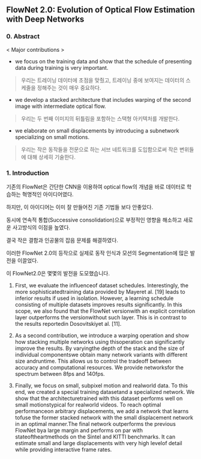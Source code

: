 ## FlowNet 2.0: Evolution of Optical Flow Estimation with Deep Networks


### 0. Abstract

< Major contributions >
- we focus  on  the  training  data  and  show  that  the  schedule  of presenting data during training is very important.
> 우리는 트레이닝 데이터에 초점을 맞췄고, 트레이닝 중에 보여지는 데이터의 스케줄을 정해주는 것이 매우 중요하다.

- we  develop  a  stacked  architecture  that  includes  warping of the second image with intermediate optical flow.
> 우리는 두 번째 이미지의 뒤틀림을 포함하는 스택형 아키텍처를 개발한다.

- we elaborate on small displacements by introducing a subnetwork specializing on small motions.
> 우리는 작은 동작들을 전문으로 하는 서브 네트워크를 도입함으로써 작은 변위들에 대해 상세히 기술한다.


### 1. Introduction

기존의 FlowNet은 간단한 CNN을 이용하여 optical flow의 개념을 바로 데이터로 학습하는 혁명적인 아이디어였다.

하지만, 이 아이디어는 이미 잘 만들어진 기존 기법들 보다 안좋았다.

동시에 연속적 통합(Successive consolidation)으로 부정적인 영향을 해소하고 새로운 사고방식의 이점을 높였다.

결국 작은 결함과 인공물의 잡음 문제를 해결하였다.

이러한 FlowNet 2.0의 등작으로 실제로 동작 인식과 모션의 Segmentation에 많은 발전을 이끌었다.

이 FlowNet2.0은 몇몇의 발전을 도모했습니다.

1.  First, we evaluate the influenceof dataset schedules.  Interestingly, the more sophisticatedtraining data provided by Mayeret al. [19] leads to inferior results if used in isolation.  However, a learning schedule consisting of multiple datasets improves results significantly. In this scope, we also found that the FlowNet versionwith  an  explicit  correlation  layer  outperforms  the  versionwithout such layer. This is in contrast to the results reportedin Dosovitskiyet al. [11].

2. As a second contribution, we introduce a warping operation and show how stacking multiple networks using thisoperation can significantly improve the results.  By varyingthe depth of the stack and the size of individual componentswe  obtain  many  network  variants  with  different  size  andruntime. This allows us to control the tradeoff between accuracy and computational resources.  We provide networksfor the spectrum between 8fps and 140fps.

3. Finally,  we  focus  on  small,  subpixel  motion  and  realworld data. To this end, we created a special training datasetand a specialized network.  We show that the architecturetrained  with  this  dataset  performs  well  on  small  motionstypical for realworld videos. To reach optimal performanceon arbitrary displacements, we add a network that learns tofuse  the  former  stacked  network  with  the  small  displacement network in an optimal manner.The final network outperforms the previous FlowNet bya  large  margin  and  performs  on  par  with  stateoftheartmethods on the Sintel and KITTI benchmarks.   It can estimate small and large displacements with very high levelof detail while providing interactive frame rates.
